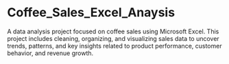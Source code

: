 # Coffee_Sales_Excel_Anaysis
A data analysis project focused on coffee sales using Microsoft Excel. This project includes cleaning, organizing, and visualizing sales data to uncover trends, patterns, and key insights related to product performance, customer behavior, and revenue growth.
